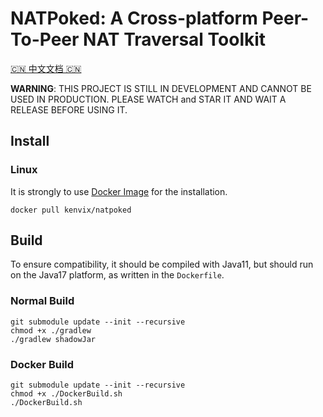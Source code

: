 # NATPoked: A Cross-platform Peer-To-Peer NAT Traversal Toolkit

[🇨🇳 中文文档 🇨🇳](README.zh.md)

**WARNING**: THIS PROJECT IS STILL IN DEVELOPMENT AND CANNOT BE USED IN PRODUCTION. PLEASE WATCH and STAR IT AND WAIT A RELEASE BEFORE USING IT.

## Install

### Linux

It is strongly to use [Docker Image](https://hub.docker.com/r/kenvix/natpoked) for the installation.

```shell
docker pull kenvix/natpoked
```

## Build

To ensure compatibility, it should be compiled with Java11, but should run on the Java17 platform, as written in the `Dockerfile`.

### Normal Build
```shell
git submodule update --init --recursive
chmod +x ./gradlew
./gradlew shadowJar
```

### Docker Build
```shell
git submodule update --init --recursive
chmod +x ./DockerBuild.sh
./DockerBuild.sh
```